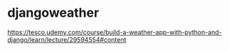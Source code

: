 # djangoweather

https://tesco.udemy.com/course/build-a-weather-app-with-python-and-django/learn/lecture/29594554#content
